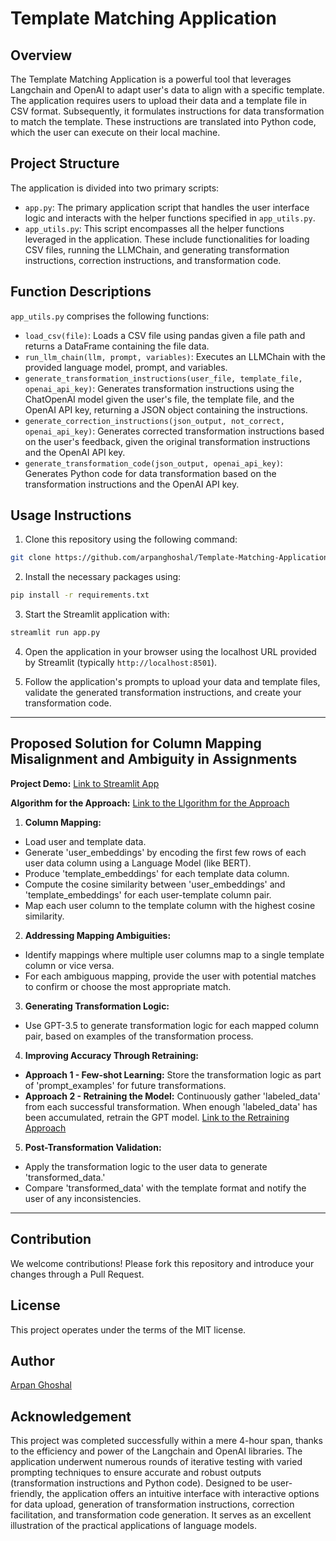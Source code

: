 # Template Matching Application

## Overview

The Template Matching Application is a powerful tool that leverages Langchain and OpenAI to adapt user's data to align with a specific template. The application requires users to upload their data and a template file in CSV format. Subsequently, it formulates instructions for data transformation to match the template. These instructions are translated into Python code, which the user can execute on their local machine.

## Project Structure

The application is divided into two primary scripts:

- `app.py`: The primary application script that handles the user interface logic and interacts with the helper functions specified in `app_utils.py`.
- `app_utils.py`: This script encompasses all the helper functions leveraged in the application. These include functionalities for loading CSV files, running the LLMChain, and generating transformation instructions, correction instructions, and transformation code.

## Function Descriptions

`app_utils.py` comprises the following functions:

- `load_csv(file)`: Loads a CSV file using pandas given a file path and returns a DataFrame containing the file data.
- `run_llm_chain(llm, prompt, variables)`: Executes an LLMChain with the provided language model, prompt, and variables.
- `generate_transformation_instructions(user_file, template_file, openai_api_key)`: Generates transformation instructions using the ChatOpenAI model given the user's file, the template file, and the OpenAI API key, returning a JSON object containing the instructions.
- `generate_correction_instructions(json_output, not_correct, openai_api_key)`: Generates corrected transformation instructions based on the user's feedback, given the original transformation instructions and the OpenAI API key.
- `generate_transformation_code(json_output, openai_api_key)`: Generates Python code for data transformation based on the transformation instructions and the OpenAI API key.

## Usage Instructions

1. Clone this repository using the following command:

```bash
git clone https://github.com/arpanghoshal/Template-Matching-Application.git
```

2. Install the necessary packages using:

```bash
pip install -r requirements.txt
```

3. Start the Streamlit application with:

```bash
streamlit run app.py
```

4. Open the application in your browser using the localhost URL provided by Streamlit (typically `http://localhost:8501`).

5. Follow the application's prompts to upload your data and template files, validate the generated transformation instructions, and create your transformation code.

---

## Proposed Solution for Column Mapping Misalignment and Ambiguity in Assignments

**Project Demo:** [Link to Streamlit App](https://template-matching-application.streamlit.app/)

**Algorithm for the Approach:** [Link to the Llgorithm for the Approach](https://github.com/arpanghoshal/Template-Matching-Application/blob/main/psudo_algorithm_remove_misalign.py)

1. **Column Mapping:**

- Load user and template data.
- Generate 'user_embeddings' by encoding the first few rows of each user data column using a Language Model (like BERT).
- Produce 'template_embeddings' for each template data column.
- Compute the cosine similarity between 'user_embeddings' and 'template_embeddings' for each user-template column pair.
- Map each user column to the template column with the highest cosine similarity.

2. **Addressing Mapping Ambiguities:**

- Identify mappings where multiple user columns map to a single template column or vice versa.
- For each ambiguous mapping, provide the user with potential matches to confirm or choose the most appropriate match.

3. **Generating Transformation Logic:**

- Use GPT-3.5 to generate transformation logic for each mapped column pair, based on examples of the transformation process.

4. **Improving Accuracy Through Retraining:**

- **Approach 1 - Few-shot Learning:** Store the transformation logic as part of 'prompt_examples' for future transformations.
- **Approach 2 - Retraining the Model:** Continuously gather 'labeled_data' from each successful transformation. When enough 'labeled_data' has been accumulated, retrain the GPT model. [Link to the Retraining Approach](https://github.com/arpanghoshal/Template-Matching-Application/blob/main/pseudo_algorithm_training.py)

5. **Post-Transformation Validation:**

- Apply the transformation logic to the user data to generate 'transformed_data.'
- Compare 'transformed_data' with the template format and notify the user of any inconsistencies.

---

## Contribution

We welcome contributions! Please fork this repository and introduce your changes through a Pull Request.

## License

This project operates under the terms of the MIT license.

## Author

[Arpan Ghoshal](https://www.linkedin.com/in/arpanghoshal/)

## Acknowledgement

This project was completed successfully within a mere 4-hour span, thanks to the efficiency and power of the Langchain and OpenAI libraries. The application underwent numerous rounds of iterative testing with varied prompting techniques to ensure accurate and robust outputs (transformation instructions and Python code). Designed to be user-friendly, the application offers an intuitive interface with interactive options for data upload, generation of transformation instructions, correction facilitation, and transformation code generation. It serves as an excellent illustration of the practical applications of language models.
